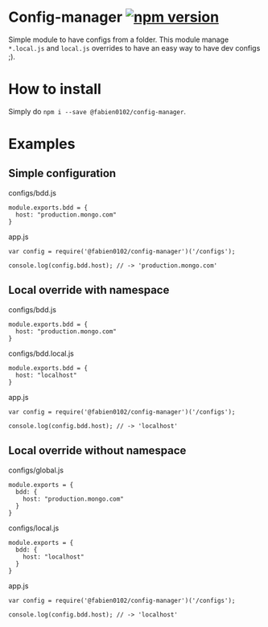 # Config-manager [![npm version](https://badge.fury.io/js/%40fabien0102%2Fconfig-manager.svg)](https://badge.fury.io/js/%40fabien0102%2Fconfig-manager)

Simple module to have configs from a folder. This module manage `*.local.js` and `local.js` overrides to have an easy way to have dev configs ;).

# How to install

Simply do `npm i --save @fabien0102/config-manager`.

# Examples
## Simple configuration
configs/bdd.js
```
module.exports.bdd = {
  host: "production.mongo.com"
}
```

app.js
```
var config = require('@fabien0102/config-manager')('/configs');

console.log(config.bdd.host); // -> 'production.mongo.com'
```

## Local override with namespace
configs/bdd.js
```
module.exports.bdd = {
  host: "production.mongo.com"
}
```

configs/bdd.local.js
```
module.exports.bdd = {
  host: "localhost"
}
```

app.js
```
var config = require('@fabien0102/config-manager')('/configs');

console.log(config.bdd.host); // -> 'localhost'
```

## Local override without namespace
configs/global.js
```
module.exports = {
  bdd: {
    host: "production.mongo.com"
  }
}
```

configs/local.js
```
module.exports = {
  bdd: {
    host: "localhost"
  }
}
```

app.js
```
var config = require('@fabien0102/config-manager')('/configs');

console.log(config.bdd.host); // -> 'localhost'
```
